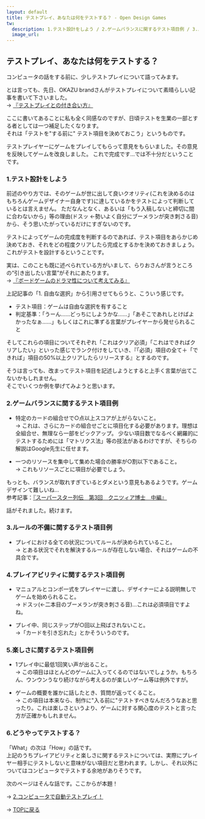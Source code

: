 ```yaml
---
layout: default
title: テストプレイ、あなたは何をテストする？ - Open Design Games
tw:
  description: 1.テスト設計をしよう / 2.ゲームバランスに関するテスト項目例 / 3.ルールの不備に関するテスト項目例 / 4.プレイアビリティに関するテスト項目例 / 5.楽しさに関するテスト項目例 / 6.どうやってテストする？
  image_url: 
---
```


## テストプレイ、あなたは何をテストする？

コンピュータの話をする前に、少しテストプレイについて語ってみます。

とは言っても、先日、OKAZU brandさんがテストプレイについて素晴らしい記事を書いて下さいました。  
→ <a href="http://okazubrand.seesaa.net/article/410261196.html" target="_blank">『テストプレイとの付き合い方』</a>  

ここに書いてあることに私も全く同感なのですが、日頃テストを生業の一部とする者としては一つ補足したくなります。  
それは「テストを"する前に" テスト項目を決めておこう」というものです。

テストプレイヤーにゲームをプレイしてもらって意見をもらいました。その意見を反映してゲームを改良しました。
これで完成です…では不十分だということです。  

### 1.テスト設計をしよう

前述のやり方では、そのゲームが世に出して良いクオリティ(これを決めるのはもちろんゲームデザイナー自身です)に達しているかをテストによって判断しているとは言えません。
ただなんとなく、あるいは「もう入稿しないと締切に間に合わないから」等の理由(ドスッ ←勢いよく自分にブーメランが突き刺さる音)から、そう思いたがっているだけにすぎないのです。  

テストによってゲームの完成度を判断するのであれば、テスト項目をあらかじめ決めておき、それをどの程度クリアしたら完成とするかを決めておきましょう。これがテストを設計するということです。

実は、このことも既に述べられている方がいまして、らりおさんが言うところの“引き出したい言葉”がそれにあたります。  
→ <a href="http://begin-boardgames.seesaa.net/article/410322439.html" target="_blank">『ボードゲームのドラマ性について考えてみる』</a>

上記記事の「1. 自由な選択」から引用させてもらうと、こういう感じです。

* テスト項目：ゲームは自由な選択を有すること  
* 判定基準：「うーん……どっちにしようかな……」「あそこであれしとけばよかったなぁ……」もしくはこれに準ずる言葉がプレイヤーから発せられること  

そしてこれらの項目についてそれぞれ「これはクリア必須」「これはできればクリアしたい」といった感じでランク付けをしていき、『「必須」項目の全て＋「できれば」項目の50%以上クリアしたらリリースする』とするのです。

そうは言っても、改まってテスト項目を記述しようとすると上手く言葉が出てこないかもしれません。  
そこでいくつか例を挙げてみようと思います。

### 2.ゲームバランスに関するテスト項目例

* 特定のカードの組合せで○点以上スコアが上がらないこと。  
→ これは、さらにカードの組合せごとに項目化する必要があります。理想は全組合せ、無理なら一部をピックアップ。
少ない項目数でなるべく網羅的にテストするためには「マトリクス法」等の技法があるわけですが、そちらの解説はGoogle先生に任せます。

* 一つのリソースを集中して集めた場合の勝率が○割以下であること。  
→ これもリソースごとに項目が必要でしょう。

もっとも、バランスが取れすぎているとダメという意見もあるようです。ゲームデザインて難しいね…  
参考記事：<a href="http://krstbg.com/contents/superstar_rd/004.html" target="_blank">『スーパースター列伝　第3回　クニツィア博士　中編』</a>

話がそれました。続けます。

### 3.ルールの不備に関するテスト項目例

* プレイにおける全ての状況についてルールが決められていること。  
→ とある状況でそれを解決するルールが存在しない場合、それはゲームの不具合です。

### 4.プレイアビリティに関するテスト項目例

* マニュアルとコンポ一式をプレイヤーに渡し、デザイナーによる説明無しでゲームを始められること。  
→ ドスッ(←二本目のブーメランが突き刺さる音)…これは必須項目ですよね。

* プレイ中、同じステップが○回以上飛ばされないこと。  
→「カードを引き忘れた」とかそういうのです。

### 5.楽しさに関するテスト項目例

* 1プレイ中に最低1回笑い声が出ること。  
→ この項目はほとんどのゲームに入ってくるのではないでしょうか。もちろん、ウンウンうなり続けながら考えるのが楽しいゲーム等は例外ですが。

* ゲームの概要を誰かに話したとき、質問が返ってくること。  
→ この項目は本来なら、制作に"入る前に"テストすべきなんだろうなあと思ったり。これは楽しさというより、ゲームに対する関心度のテストと言った方が正確かもしれません。

### 6.どうやってテストする？

「What」の次は「How」の話です。  
上記のうちプレイアビリティと楽しさに関するテストについては、実際にプレイヤー相手にテストしないと意味がない項目だと思われます。しかし、それ以外についてはコンピュータでテストする余地がありそうです。  

次のページはそんな話です。ここからが本題！

→ [2.コンピュータで自動テストプレイ！](testplay_2_on_the_computer.html)

→ [TOPに戻る](board_game_design_advent_calendar_2014-12-25.html)
